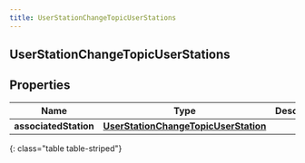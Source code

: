 ```yaml
---
title: UserStationChangeTopicUserStations
---
```

## UserStationChangeTopicUserStations


## Properties

| Name | Type | Description | Notes |
| ------------ | ------------- | ------------- | ------------- |
| **associatedStation** | <!----><!---->[**UserStationChangeTopicUserStation**](UserStationChangeTopicUserStation.html)<!----> |  |  [optional] |
{: class="table table-striped"}



